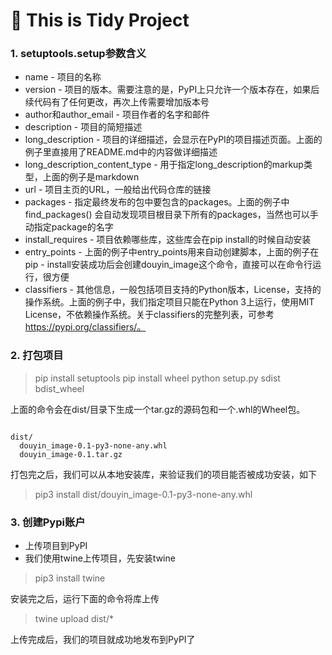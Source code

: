 # :rocket: This is Tidy Project

### 1. setuptools.setup参数含义

- name - 项目的名称
- version - 项目的版本。需要注意的是，PyPI上只允许一个版本存在，如果后续代码有了任何更改，再次上传需要增加版本号
- author和author_email - 项目作者的名字和邮件
- description - 项目的简短描述
- long_description - 项目的详细描述，会显示在PyPI的项目描述页面。上面的例子里直接用了README.md中的内容做详细描述
- long_description_content_type - 用于指定long_description的markup类型，上面的例子是markdown
- url - 项目主页的URL，一般给出代码仓库的链接
- packages - 指定最终发布的包中要包含的packages。上面的例子中find_packages() 会自动发现项目根目录下所有的packages，当然也可以手动指定package的名字
- install_requires - 项目依赖哪些库，这些库会在pip install的时候自动安装
- entry_points - 上面的例子中entry_points用来自动创建脚本，上面的例子在pip - install安装成功后会创建douyin_image这个命令，直接可以在命令行运行，很方便
- classifiers - 其他信息，一般包括项目支持的Python版本，License，支持的操作系统。上面的例子中，我们指定项目只能在Python 3上运行，使用MIT License，不依赖操作系统。关于classifiers的完整列表，可参考 https://pypi.org/classifiers/。

### 2. 打包项目

> pip install setuptools
> pip install wheel
> python setup.py sdist bdist_wheel

上面的命令会在dist/目录下生成一个tar.gz的源码包和一个.whl的Wheel包。

```shell

dist/
  douyin_image-0.1-py3-none-any.whl
  douyin_image-0.1.tar.gz
 ```

打包完之后，我们可以从本地安装库，来验证我们的项目能否被成功安装，如下

>pip3 install dist/douyin_image-0.1-py3-none-any.whl

### 3. 创建Pypi账户

- 上传项目到PyPI
- 我们使用twine上传项目，先安装twine
  
>pip3 install twine

安装完之后，运行下面的命令将库上传

>twine upload dist/*

上传完成后，我们的项目就成功地发布到PyPI了
